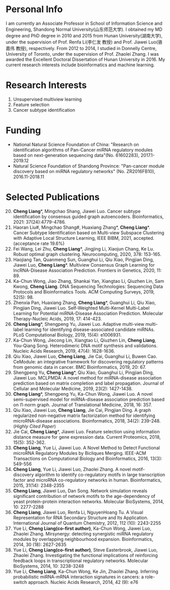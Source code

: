 # Personal Info
I am currently an Associate Professor in School of Information Science and Engineering, Shandong Normal University(山东师范大学). I obtained my MD degree and PhD degree in 2010 and 2015 from Hunan University(湖南大学), under the supervision of Prof. Renfa Li(李仁发 教授) and Prof. Jiawei Luo(骆嘉伟 教授), respectively. From 2012 to 2014, I studied in Donnelly Centre, University of Toronto, under the supervision of Prof. Zhaolei Zhang. I was awarded the Excellent Doctoral Dissertation of Hunan University in 2016. My current research interests include bioinformatics and machine learning. 

# Research Interests
1. Unsupervised multiview learning
2. Feature selection
3. Cancer subtype identification

# Funding
- National Natural Science Foundation of China: "Research on identification algorithms of Pan-Cancer miRNA regulatory modules based on next-generation sequencing data"(No. 61602283), 2017.1-2019.12
- Natural Science Foundation of Shandong Province: "Pan-cancer module discovery based on miRNA regulatory networks" (No. ZR2016FB10), 2016.11-2018.11

# Selected Publications
20. **Cheng Liang***, Mingchao Shang, Jiawei Luo. Cancer subtype identification by consensus guided graph autoencoders. Bioinformatics, 2021: 37(24):4779-4786.
19. Haoran Liu#, Mingchao Shang#, Huaxiang Zhang*, **Cheng Liang***. Cancer Subtype Identification based on Multi-view Subspace Clustering with Adaptive Local Structure Learning, IEEE BIBM, 2021, accepted. (acceptance rate 19.6%)
18. Fei Wang, Lei Zhu, **Cheng Liang***, Jingjing Li, Xiaojun Chang, Ke Lu. Robust optimal graph clustering. Neurocomputing, 2020, 378: 153-165.
17. Haojiang Tan, Quanmeng Sun, Guanghui Li, Qiu Xiao, Pingjian Ding, Jiawei Luo, **Cheng Liang***. Multiview Consensus Graph Learning for lncRNA-Disease Association Prediction. Frontiers in Genetics, 2020, 11: 89.
16. Ka-Chun Wong, Jiao Zhang, Shankai Yan, Xiangtao Li, Qiuzhen Lin, Sam Kwong, **Cheng Liang**. DNA Sequencing Technologies: Sequencing Data Protocols and Bioinformatics Tools. ACM Computing Surveys, 2019, 52(5): 98.
15. Zhenxia Pan, Huaxiang Zhang, **Cheng Liang***, Guanghui Li, Qiu Xiao, Pingjian Ding, Jiawei Luo. Self-Weighted Multi-Kernel Multi-Label Learning for Potential miRNA-Disease Association Prediction. Molecular Therapy-Nucleic Acids, 2019, 17: 414-423.
14. **Cheng Liang***, Shengpeng Yu, Jiawei Luo. Adaptive multi-view multi-label learning for identifying disease-associated candidate miRNAs. PLoS Computational Biology, 2019, 15(4): e1006931.
13. Ka-Chun Wong, Jiecong Lin, Xiangtao Li, Qiuzhen Lin, **Cheng Liang**, You-Qiang Song. Heterodimeric DNA motif synthesis and validations. Nucleic Acids Research, 2019, 47(4): 1628-1636.
12. Qiu Xiao, Jiawei Luo, **Cheng Liang**, Jie Cai, Guanghui Li, Buwen Cao. CeModule: an integrative framework for discovering regulatory patterns from genomic data in cancer. BMC Bioinformatics, 2019, 20: 67.
11. Shengpeng Yu, **Cheng Liang***, Qiu Xiao, Guanghui Li, Pingjian Ding, Jiawei Luo. MCLPMDA: A novel method for miRNA-disease association prediction based on matrix completion and label propagation. Journal of Cellular and Molecular Medicine, 2019, 23(2): 1427-1438.
10. **Cheng Liang***, Shengpeng Yu, Ka-Chun Wong, Jiawei Luo. A novel semi-supervised model for miRNA-disease association prediction based on l1-norm graph. Journal of Translational Medicine, 2018, 16: 357.
9. Qiu Xiao, Jiawei Luo, **Cheng Liang**, Jie Cai, Pingjian Ding. A graph regularized non-negative matrix factorization method for identifying microRNA-disease associations. Bioinformatics, 2018, 34(2): 239-248. (_Highly Cited Paper_)
8. Jie Cai, **Cheng Liang***, Jiawei Luo. Feature selection using information distance measure for gene expression data. Current Proteomics, 2018, 15(5): 352-362.
7.	**Cheng Liang**, Yue Li, Jiawei Luo. A Novel Method to Detect Functional microRNA Regulatory Modules by Bicliques Merging. IEEE-ACM Transactions on Computational Biology and Bioinformatics, 2016, 13(3): 549-556
6.	**Cheng Liang**, Yue Li, Jiawei Luo, Zhaolei Zhang. A novel motif-discovery algorithm to identify co-regulatory motifs in large transcription factor and microRNA co-regulatory networks in human. Bioinformatics, 2015, 31(14): 2348-2355
5.	**Cheng Liang**, Jiawei Luo, Dan Song. Network simulation reveals significant contribution of network motifs to the age-dependency of yeast protein-protein interaction networks. Molecular BioSystems, 2014, 10: 2277-2288
4.	**Cheng Liang**, Jiawei Luo, Renfa Li, NguyenHoang Tu. A Visual Representation for RNA Secondary Structure and Its Application. International Journal of Quantum Chemistry, 2012, 112 (10): 2243-2255
3.	Yue Li, **Cheng Liang(co-first author)**, Ka-Chun Wong, Jiawei Luo, Zhaolei Zhang. Mirsynergy: detecting synergistic miRNA regulatory modules by overlapping neighbourhood expansion. Bioinformatics, 2014, 30 (18): 2627-2635
2.	Yue Li, **Cheng Liang(co-first author)**, Steve Easterbrook, Jiawei Luo, Zhaolei Zhang. Investigating the functional implications of reinforcing feedback loops in transcriptional regulatory networks. Molecular BioSystems, 2014, 10: 3238-3248
1.	Yue Li, **Cheng Liang**, Ka-Chun Wong, Ke Jin, Zhaolei Zhang. Inferring probabilistic miRNA-mRNA interaction signatures in cancers: a role-switch approach. Nucleic Acids Research, 2014, 42 (9): e76
